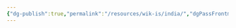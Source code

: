 ```yaml
---
{"dg-publish":true,"permalink":"/resources/wik-is/india/","dgPassFrontmatter":true,"noteIcon":"1","created":"2023-11-14T21:08:34.054+05:30","updated":"2023-12-12T23:35:01.063+05:30"}
---
```


